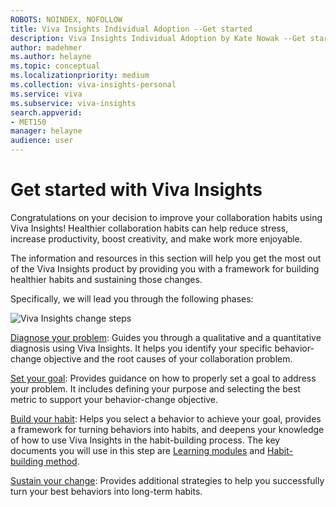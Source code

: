 ```yaml
---
ROBOTS: NOINDEX, NOFOLLOW
title: Viva Insights Individual Adoption --Get started
description: Viva Insights Individual Adoption by Kate Nowak --Get started section
author: madehmer
ms.author: helayne
ms.topic: conceptual
ms.localizationpriority: medium 
ms.collection: viva-insights-personal 
ms.service: viva 
ms.subservice: viva-insights 
search.appverid: 
- MET150 
manager: helayne
audience: user
---
```


# Get started with Viva Insights

Congratulations on your decision to improve your collaboration habits using Viva Insights! Healthier collaboration habits can help reduce stress, increase productivity, boost creativity, and make work more enjoyable.

The information and resources in this section will help you get the most out of the Viva Insights product by providing you with a framework for building healthier habits and sustaining those changes.

Specifically, we will lead you through the following phases:

<img src="../../../Images/MyA/use/Adopt-indiv-0.PNG" alt="Viva Insights change steps">

[Diagnose your problem](Indiv-adopt-diagnose.md): Guides you through a qualitative and a quantitative diagnosis using Viva Insights. It helps you identify your specific behavior-change objective and the root causes of your collaboration problem.

[Set your goal](Indiv-adopt-set-goals.md): Provides guidance on how to properly set a goal to address your problem. It includes defining your purpose and selecting the best metric to support your behavior-change objective.

[Build your habit](Indiv-adopt-develop-habits.md): Helps you select a behavior to achieve your goal, provides a framework for turning behaviors into habits, and deepens your knowledge of how to use Viva Insights in the habit-building process. The key documents you will use in this step are [Learning modules](Adopt-Learning-modules.md) and [Habit-building method](adopt-habit-building.md).

[Sustain your change](Indiv-adopt-sustain-change.md): Provides additional strategies to help you successfully turn your best behaviors into long-term habits.
